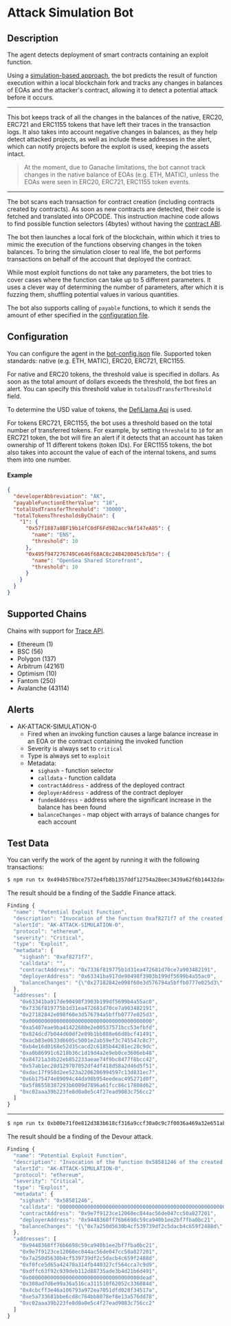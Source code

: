 # Attack Simulation Bot

## Description

The agent detects deployment of smart contracts containing an exploit function.

Using a [simulation-based approach](https://forta.org/blog/attack-simulation/),
the bot predicts the result of function execution within a local blockchain fork
and tracks any changes in balances of EOAs and the attacker's contract, allowing it to detect a potential attack before it occurs.

---

This bot keeps track of all the changes in the balances of the native, ERC20, ERC721 and ERC1155 tokens that have left their traces in the transaction logs.
It also takes into account negative changes in balances, as they help detect attacked projects,
as well as include these addresses in the alert, which can notify projects before the exploit is used, keeping the assets intact.

> At the moment, due to Ganache limitations, the bot cannot track changes in the native balance of EOAs (e.g. ETH, MATIC),
> unless the EOAs were seen in ERC20, ERC721, ERC1155 token events.

---

The bot scans each transaction for contract creation (including contracts created by contracts).
As soon as new contracts are detected, their code is fetched and translated into OPCODE.
This instruction machine code allows to find possible function selectors (4bytes) without having the [contract ABI](https://docs.soliditylang.org/en/v0.8.13/abi-spec.html).

The bot then launches a local fork of the blockchain, within which it tries to mimic the execution of the functions observing changes in the token balances.
To bring the simulation closer to real life, the bot performs transactions on behalf of the account that deployed the contract.

While most exploit functions do not take any parameters, the bot tries to cover cases where the function can take up to 5 different parameters.
It uses a clever way of determining the number of parameters, after which it is fuzzing them, shuffling potential values in various quantities.

The bot also supports calling of `payable` functions, to which it sends the amount of ether specified in the [configuration file](./bot-config.json).

## Configuration

You can configure the agent in the [bot-config.json](./bot-config.json) file.
Supported token standards: native (e.g. ETH, MATIC), ERC20, ERC721, ERC1155.

For native and ERC20 tokens, the threshold value is specified in dollars. 
As soon as the total amount of dollars exceeds the threshold, the bot fires an alert.
You can specify this threshold value in `totalUsdTransferThreshold` field.

To determine the USD value of tokens, the [DefiLlama Api](https://defillama.com/docs/api) is used.

For tokens ERC721, ERC1155, the bot uses a threshold based on the total number of transferred tokens.
For example, by setting `threshold` to `10` for an ERC721 token, the bot will fire an alert if it detects that an account has taken ownership of 11 different tokens (token IDs). 
For ERC1155 tokens, the bot also takes into account the value of each of the internal tokens, and sums them into one number.


#### Example

```json
{
  "developerAbbreviation": "AK",
  "payableFunctionEtherValue": "10",
  "totalUsdTransferThreshold": "30000",
  "totalTokensThresholdsByChain": {
    "1": {
      "0x57f1887a8BF19b14fC0dF6Fd9B2acc9Af147eA85": {
        "name": "ENS",
        "threshold": 10
      },
      "0x495f947276749Ce646f68AC8c248420045cb7b5e": {
        "name": "OpenSea Shared Storefront",
        "threshold": 10
      }
    }
  }
}
```

## Supported Chains

Chains with support for [Trace API](https://openethereum.github.io/JSONRPC-trace-module).

- Ethereum (1)
- BSC (56)
- Polygon (137)
- Arbitrum (42161)
- Optimism (10)
- Fantom (250)
- Avalanche (43114)

## Alerts

- AK-ATTACK-SIMULATION-0
  - Fired when an invoking function causes a large balance increase in an EOA or the contract containing the invoked function
  - Severity is always set to `critical`
  - Type is always set to `exploit`
  - Metadata:
    - `sighash` - function selector
    - `calldata` - function calldata
    - `contractAddress` - address of the deployed contract
    - `deployerAddress` - address of the contract deployer
    - `fundedAddress` - address where the significant increase in the balance has been found
    - `balanceChanges` - map object with arrays of balance changes for each account

## Test Data

You can verify the work of the agent by running it with the following transactions:

```bash
$ npm run tx 0x494b578bce7572e4fb8b1357ddf12754a28eec3439a62f6b14432dacda9cbb76
```

The result should be a finding of the Saddle Finance attack.

```js
Finding {
  "name": "Potential Exploit Function",
  "description": "Invocation of the function 0xaf8271f7 of the created contract 0x7336f819775b1d31ea472681d70ce7a903482191 leads to large balance increase in the contract deployer or function invoker account. Tokens transferred: 3,375.538166306826437272 WETH",
  "alertId": "AK-ATTACK-SIMULATION-0",
  "protocol": "ethereum",
  "severity": "Critical",
  "type": "Exploit",
  "metadata": {
    "sighash": "0xaf8271f7",
    "calldata": "",
    "contractAddress": "0x7336f819775b1d31ea472681d70ce7a903482191",
    "deployerAddress": "0x63341ba917de90498f3903b199df5699b4a55ac0",
    "balanceChanges": "{\"0x27182842e098f60e3d576794a5bffb0777e025d3\":[{\"name\":\"USDC\",\"type\":\"ERC20\",\"decimals\":6,\"address\":\"0xa0b86991c6218b36c1d19d4a2e9eb0ce3606eb48\",\"value\":\"0\"}],\"0x7336f819775b1d31ea472681d70ce7a903482191\":[{\"name\":\"WETH\",\"type\":\"ERC20\",\"decimals\":18,\"address\":\"0xc02aaa39b223fe8d0a0e5c4f27ead9083c756cc2\",\"value\":\"0\"},{\"name\":\"USDT\",\"type\":\"ERC20\",\"decimals\":6,\"address\":\"0xdac17f958d2ee523a2206206994597c13d831ec7\",\"value\":\"0\"},{\"name\":\"DAI\",\"type\":\"ERC20\",\"decimals\":18,\"address\":\"0x6b175474e89094c44da98b954eedeac495271d0f\",\"value\":\"0\"},{\"name\":\"saddleUSD-V2\",\"type\":\"ERC20\",\"decimals\":18,\"address\":\"0x5f86558387293b6009d7896a61fcc86c17808d62\",\"value\":\"0\"},{\"name\":\"sUSD\",\"type\":\"ERC20\",\"decimals\":18,\"address\":\"0x57ab1ec28d129707052df4df418d58a2d46d5f51\",\"value\":\"0\"},{\"name\":\"dUSDC\",\"type\":\"ERC20\",\"decimals\":6,\"address\":\"0x84721a3db22eb852233aeae74f9bc8477f8bcc42\",\"value\":\"0\"},{\"name\":\"USDC\",\"type\":\"ERC20\",\"decimals\":6,\"address\":\"0xa0b86991c6218b36c1d19d4a2e9eb0ce3606eb48\",\"value\":\"0\"}],\"0x0000000000000000000000000000000000000000\":[{\"name\":\"saddleUSD-V2\",\"type\":\"ERC20\",\"decimals\":18,\"address\":\"0x5f86558387293b6009d7896a61fcc86c17808d62\",\"value\":\"5.016537096730963109713838e+24\"},{\"name\":\"ETH\",\"type\":\"native\",\"decimals\":18,\"address\":\"native\",\"value\":\"1817975000000000\"},{\"name\":\"dUSDC\",\"type\":\"ERC20\",\"decimals\":6,\"address\":\"0x84721a3db22eb852233aeae74f9bc8477f8bcc42\",\"value\":\"0\"}],\"0xa5407eae9ba41422680e2e00537571bcc53efbfd\":[{\"name\":\"sUSD\",\"type\":\"ERC20\",\"decimals\":18,\"address\":\"0x57ab1ec28d129707052df4df418d58a2d46d5f51\",\"value\":\"5.288082139740971886935251e+24\"},{\"name\":\"DAI\",\"type\":\"ERC20\",\"decimals\":18,\"address\":\"0x6b175474e89094c44da98b954eedeac495271d0f\",\"value\":\"1.810723455638732389504479e+24\"},{\"name\":\"USDT\",\"type\":\"ERC20\",\"decimals\":6,\"address\":\"0xdac17f958d2ee523a2206206994597c13d831ec7\",\"value\":\"1530488975938\"},{\"name\":\"USDC\",\"type\":\"ERC20\",\"decimals\":6,\"address\":\"0xa0b86991c6218b36c1d19d4a2e9eb0ce3606eb48\",\"value\":\"-8600828847387\"}],\"0x824dcd7b044d60df2e89b1bb888e66d8bcf41491\":[{\"name\":\"saddleUSD-V2\",\"type\":\"ERC20\",\"decimals\":18,\"address\":\"0x5f86558387293b6009d7896a61fcc86c17808d62\",\"value\":\"-5.016537096730963109713838e+24\"},{\"name\":\"sUSD\",\"type\":\"ERC20\",\"decimals\":18,\"address\":\"0x57ab1ec28d129707052df4df418d58a2d46d5f51\",\"value\":\"-5.288082139740971886935251e+24\"}],\"0xacb83e0633d6605c5001e2ab59ef3c745547c8c7\":[{\"name\":\"USDT\",\"type\":\"ERC20\",\"decimals\":6,\"address\":\"0xdac17f958d2ee523a2206206994597c13d831ec7\",\"value\":\"-1530488975938\"},{\"name\":\"USDC\",\"type\":\"ERC20\",\"decimals\":6,\"address\":\"0xa0b86991c6218b36c1d19d4a2e9eb0ce3606eb48\",\"value\":\"-1691981791323\"},{\"name\":\"DAI\",\"type\":\"ERC20\",\"decimals\":18,\"address\":\"0x6b175474e89094c44da98b954eedeac495271d0f\",\"value\":\"-1.810723455638732389504479e+24\"}],\"0xb4e16d0168e52d35cacd2c6185b44281ec28c9dc\":[{\"name\":\"USDC\",\"type\":\"ERC20\",\"decimals\":6,\"address\":\"0xa0b86991c6218b36c1d19d4a2e9eb0ce3606eb48\",\"value\":\"10292810638710\"},{\"name\":\"WETH\",\"type\":\"ERC20\",\"decimals\":18,\"address\":\"0xc02aaa39b223fe8d0a0e5c4f27ead9083c756cc2\",\"value\":\"-3.375538166306826437272e+21\"}],\"0x63341ba917de90498f3903b199df5699b4a55ac0\":[{\"name\":\"WETH\",\"type\":\"ERC20\",\"decimals\":18,\"address\":\"0xc02aaa39b223fe8d0a0e5c4f27ead9083c756cc2\",\"value\":\"3.375538166306826437272e+21\"}]}"
  },
  "addresses": [
    "0x63341ba917de90498f3903b199df5699b4a55ac0",
    "0x7336f819775b1d31ea472681d70ce7a903482191",
    "0x27182842e098f60e3d576794a5bffb0777e025d3",
    "0x0000000000000000000000000000000000000000",
    "0xa5407eae9ba41422680e2e00537571bcc53efbfd",
    "0x824dcd7b044d60df2e89b1bb888e66d8bcf41491",
    "0xacb83e0633d6605c5001e2ab59ef3c745547c8c7",
    "0xb4e16d0168e52d35cacd2c6185b44281ec28c9dc",
    "0xa0b86991c6218b36c1d19d4a2e9eb0ce3606eb48",
    "0x84721a3db22eb852233aeae74f9bc8477f8bcc42",
    "0x57ab1ec28d129707052df4df418d58a2d46d5f51",
    "0xdac17f958d2ee523a2206206994597c13d831ec7",
    "0x6b175474e89094c44da98b954eedeac495271d0f",
    "0x5f86558387293b6009d7896a61fcc86c17808d62",
    "0xc02aaa39b223fe8d0a0e5c4f27ead9083c756cc2"
  ]
}

```

---

```bash
$ npm run tx 0xb00e71f0e812d383b618cf316a9ccf30a0c9c7f0036a469a32e651aba591bd7d
```

The result should be a finding of the Devour attack.

```js
Finding {
  "name": "Potential Exploit Function",
  "description": "Invocation of the function 0x58581246 of the created contract 0x9e7f9123ce12060ec844ac56de047cc50a827201 leads to large balance increase in the contract deployer or function invoker account. Tokens transferred: 12.597815986560374826 ETH",
  "alertId": "AK-ATTACK-SIMULATION-0",
  "protocol": "ethereum",
  "severity": "Critical",
  "type": "Exploit",
  "metadata": {
    "sighash": "0x58581246",
    "calldata": "00000000000000000000000000000000000000000000000000000000000000010000000000000000000000000000000000000000000000000000000000000000",
    "contractAddress": "0x9e7f9123ce12060ec844ac56de047cc50a827201",
    "deployerAddress": "0x9448368ff76b6698c59ca940b1ee2bf7fba0bc21",
    "balanceChanges": "{\"0x7a250d5630b4cf539739df2c5dacb4c659f2488d\":[{\"name\":\"WETH\",\"type\":\"ERC20\",\"decimals\":18,\"address\":\"0xc02aaa39b223fe8d0a0e5c4f27ead9083c756cc2\",\"value\":\"12597815986560374826\"}],\"0xf0fce5d65a42470a314fb440327cf564cca7c9d9\":[{\"name\":\"WETH\",\"type\":\"ERC20\",\"decimals\":18,\"address\":\"0xc02aaa39b223fe8d0a0e5c4f27ead9083c756cc2\",\"value\":\"133700055419679093\"},{\"name\":\"RESTAURANTS\",\"type\":\"ERC20\",\"decimals\":18,\"address\":\"0xdffc63f92c939deb112d88735ade3b4d21b6d491\",\"value\":\"-9.7e+30\"}],\"0x9e7f9123ce12060ec844ac56de047cc50a827201\":[{\"name\":\"DPAY\",\"type\":\"ERC20\",\"decimals\":18,\"address\":\"0xe5a733681bbe6cd8c764bb8078ef8e13a576dd78\",\"value\":\"0\"},{\"name\":\"RESTAURANTS\",\"type\":\"ERC20\",\"decimals\":18,\"address\":\"0xdffc63f92c939deb112d88735ade3b4d21b6d491\",\"value\":\"-2.70081024307292187656296889e+27\"}],\"0xdffc63f92c939deb112d88735ade3b4d21b6d491\":[{\"name\":\"RESTAURANTS\",\"type\":\"ERC20\",\"decimals\":18,\"address\":\"0xdffc63f92c939deb112d88735ade3b4d21b6d491\",\"value\":\"5e+29\"}],\"0x000000000000000000000000000000000000dead\":[{\"name\":\"RESTAURANTS\",\"type\":\"ERC20\",\"decimals\":18,\"address\":\"0xdffc63f92c939deb112d88735ade3b4d21b6d491\",\"value\":\"2e+29\"}],\"0x308ad7d6e99a36a516ca311510f62052c336084d\":[{\"name\":\"RESTAURANTS\",\"type\":\"ERC20\",\"decimals\":18,\"address\":\"0xdffc63f92c939deb112d88735ade3b4d21b6d491\",\"value\":\"9.00270081024307292187656296889e+30\"},{\"name\":\"DPAY\",\"type\":\"ERC20\",\"decimals\":18,\"address\":\"0xe5a733681bbe6cd8c764bb8078ef8e13a576dd78\",\"value\":\"-9.002700810243072921876562e+24\"}],\"0x4cbcff3e46a106793a972ea7051dfd028f34517a\":[{\"name\":\"DPAY\",\"type\":\"ERC20\",\"decimals\":18,\"address\":\"0xe5a733681bbe6cd8c764bb8078ef8e13a576dd78\",\"value\":\"9.002700810243072921876562e+24\"},{\"name\":\"WETH\",\"type\":\"ERC20\",\"decimals\":18,\"address\":\"0xc02aaa39b223fe8d0a0e5c4f27ead9083c756cc2\",\"value\":\"-12731516041980053919\"}],\"0x9448368ff76b6698c59ca940b1ee2bf7fba0bc21\":[{\"name\":\"ETH\",\"type\":\"native\",\"decimals\":18,\"address\":\"native\",\"value\":\"12597815986560374826\"}]}"
  },
  "addresses": [
    "0x9448368ff76b6698c59ca940b1ee2bf7fba0bc21",
    "0x9e7f9123ce12060ec844ac56de047cc50a827201",
    "0x7a250d5630b4cf539739df2c5dacb4c659f2488d",
    "0xf0fce5d65a42470a314fb440327cf564cca7c9d9",
    "0xdffc63f92c939deb112d88735ade3b4d21b6d491",
    "0x000000000000000000000000000000000000dead",
    "0x308ad7d6e99a36a516ca311510f62052c336084d",
    "0x4cbcff3e46a106793a972ea7051dfd028f34517a",
    "0xe5a733681bbe6cd8c764bb8078ef8e13a576dd78",
    "0xc02aaa39b223fe8d0a0e5c4f27ead9083c756cc2"
  ]
}
```
